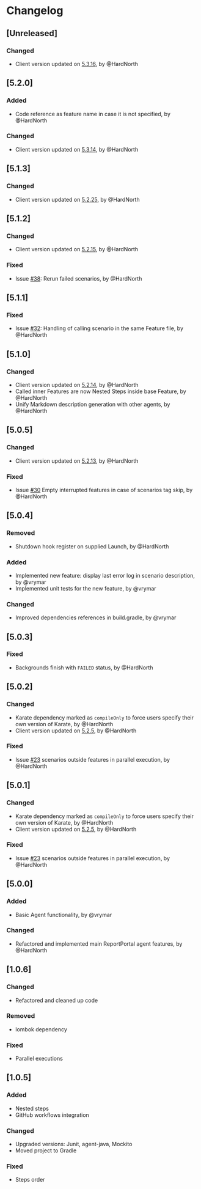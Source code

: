 # Changelog

## [Unreleased]
### Changed
- Client version updated on [5.3.16](https://github.com/reportportal/client-java/releases/tag/5.3.16), by @HardNorth

## [5.2.0]
### Added
- Code reference as feature name in case it is not specified, by @HardNorth
### Changed
- Client version updated on [5.3.14](https://github.com/reportportal/client-java/releases/tag/5.3.14), by @HardNorth

## [5.1.3]
### Changed
- Client version updated on [5.2.25](https://github.com/reportportal/client-java/releases/tag/5.2.25), by @HardNorth

## [5.1.2]
### Changed
- Client version updated on [5.2.15](https://github.com/reportportal/client-java/releases/tag/5.2.15), by @HardNorth
### Fixed
- Issue [#38](https://github.com/reportportal/agent-java-karate/issues/38): Rerun failed scenarios, by @HardNorth

## [5.1.1]
### Fixed
- Issue [#32](https://github.com/reportportal/agent-java-karate/issues/32): Handling of calling scenario in the same Feature file, by @HardNorth

## [5.1.0]
### Changed
- Client version updated on [5.2.14](https://github.com/reportportal/client-java/releases/tag/5.2.14), by @HardNorth
- Called inner Features are now Nested Steps inside base Feature, by @HardNorth
- Unify Markdown description generation with other agents, by @HardNorth

## [5.0.5]
### Changed
- Client version updated on [5.2.13](https://github.com/reportportal/client-java/releases/tag/5.2.13), by @HardNorth
### Fixed
- Issue [#30](https://github.com/reportportal/agent-java-karate/issues/30) Empty interrupted features in case of scenarios tag skip, by @HardNorth

## [5.0.4]
### Removed
- Shutdown hook register on supplied Launch, by @HardNorth
### Added
- Implemented new feature: display last error log in scenario description, by @vrymar
- Implemented unit tests for the new feature, by @vrymar
### Changed
- Improved dependencies references in build.gradle, by @vrymar

## [5.0.3]
### Fixed
- Backgrounds finish with `FAILED` status, by @HardNorth

## [5.0.2]
### Changed
- Karate dependency marked as `compileOnly` to force users specify their own version of Karate, by @HardNorth
- Client version updated on [5.2.5](https://github.com/reportportal/client-java/releases/tag/5.2.5), by @HardNorth
### Fixed
- Issue [#23](https://github.com/reportportal/agent-java-karate/issues/23) scenarios outside features in parallel execution, by @HardNorth

## [5.0.1]
### Changed
- Karate dependency marked as `compileOnly` to force users specify their own version of Karate, by @HardNorth
- Client version updated on [5.2.5](https://github.com/reportportal/client-java/releases/tag/5.2.5), by @HardNorth
### Fixed
- Issue [#23](https://github.com/reportportal/agent-java-karate/issues/23) scenarios outside features in parallel execution, by @HardNorth

## [5.0.0]
### Added
- Basic Agent functionality, by @vrymar 
### Changed
- Refactored and implemented main ReportPortal agent features, by @HardNorth

## [1.0.6]
### Changed
- Refactored and cleaned up code
### Removed
- lombok dependency
### Fixed
- Parallel executions


## [1.0.5]
### Added
- Nested steps
- GitHub workflows integration
### Changed
- Upgraded versions: Junit, agent-java, Mockito
- Moved project to Gradle
### Fixed
- Steps order

